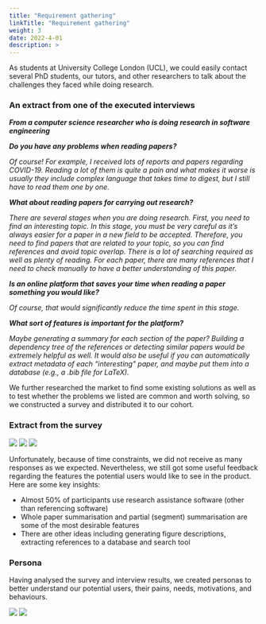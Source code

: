 ```yaml
---
title: "Requirement gathering"
linkTitle: "Requirement gathering"
weight: 3
date: 2022-4-01
description: >
---
```

As students at University College London (UCL), we could easily contact several PhD students, our tutors, and other researchers to talk about the challenges they faced while doing research.

### An extract from one of the executed interviews

***From a computer science researcher who is doing research in software engineering***


***Do you have any problems when reading papers?***  

*Of course! For example, I received lots of reports and papers regarding COVID-19. Reading a lot of them is quite a pain and what makes it worse is usually they include complex language that takes time to digest, but I still have to read them one by one.*

***What about reading papers for carrying out research?***  

*There are several stages when you are doing research. First, you need to find an interesting topic. In this stage, you must be very careful as it’s always easier for a paper in a new field to be accepted. Therefore, you need to find papers that are related to your topic, so you can find references and avoid topic overlap. There is a lot of searching required as well as plenty of reading. For each paper, there are many references that I need to check manually to have a better understanding of this paper.*

***Is an online platform that saves your time when reading a paper something you would like?***

*Of course, that would significantly reduce the time spent in this stage.*

***What sort of features is important for the platform?***  

*Maybe generating a summary for each section of the paper? Building a dependency tree of the references or detecting similar papers would be extremely helpful as well. It would also be useful if you can automatically extract metadata of each “interesting" paper, and maybe put them into a database (e.g., a .bib file for LaTeX).*

We further researched the market to find some existing solutions as well as to test whether the problems we listed are common and worth solving, so we constructed a survey and distributed it to our cohort.

### Extract from the survey

![](/2021/group6/images/hci/survey123.png)
![](/2021/group6/images/hci/survey456.png)
![](/2021/group6/images/hci/survey78.png)

Unfortunately, because of time constraints, we did not receive as many responses as we expected. Nevertheless, we still got some useful feedback regarding the features the potential users would like to see in the product. Here are some key insights:
- Almost 50% of participants use research assistance software (other than referencing software)
- Whole paper summarisation and partial (segment) summarisation are some of the most desirable features
- There are other ideas including generating figure descriptions, extracting references to a database and search tool

### Persona

Having analysed the survey and interview results, we created personas to better understand our potential users, their pains, needs, motivations, and behaviours.

![](/2021/group6/images/hci/Persona1.png)
![](/2021/group6/images/hci/Persona2.png)
